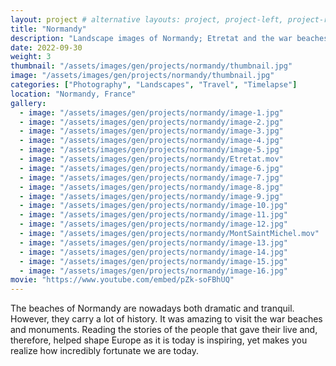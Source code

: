 ```yaml
---
layout: project # alternative layouts: project, project-left, project-right, project-top
title: "Normandy"
description: "Landscape images of Normandy; Etretat and the war beaches and monuments"
date: 2022-09-30
weight: 3
thumbnail: "/assets/images/gen/projects/normandy/thumbnail.jpg"
image: "/assets/images/gen/projects/normandy/thumbnail.jpg"
categories: ["Photography", "Landscapes", "Travel", "Timelapse"]
location: "Normandy, France"
gallery:
  - image: "/assets/images/gen/projects/normandy/image-1.jpg"
  - image: "/assets/images/gen/projects/normandy/image-2.jpg"
  - image: "/assets/images/gen/projects/normandy/image-3.jpg"
  - image: "/assets/images/gen/projects/normandy/image-4.jpg"
  - image: "/assets/images/gen/projects/normandy/image-5.jpg"
  - image: "/assets/images/gen/projects/normandy/Etretat.mov"
  - image: "/assets/images/gen/projects/normandy/image-6.jpg"
  - image: "/assets/images/gen/projects/normandy/image-7.jpg"
  - image: "/assets/images/gen/projects/normandy/image-8.jpg"
  - image: "/assets/images/gen/projects/normandy/image-9.jpg"
  - image: "/assets/images/gen/projects/normandy/image-10.jpg"
  - image: "/assets/images/gen/projects/normandy/image-11.jpg"
  - image: "/assets/images/gen/projects/normandy/image-12.jpg"
  - image: "/assets/images/gen/projects/normandy/MontSaintMichel.mov"
  - image: "/assets/images/gen/projects/normandy/image-13.jpg"
  - image: "/assets/images/gen/projects/normandy/image-14.jpg"
  - image: "/assets/images/gen/projects/normandy/image-15.jpg"
  - image: "/assets/images/gen/projects/normandy/image-16.jpg"
movie: "https://www.youtube.com/embed/pZk-soFBhUQ"
---
```


The beaches of Normandy are nowadays both dramatic and tranquil. However, they carry a lot of history. It was amazing to visit the war beaches and monuments. Reading the stories of the people that gave their live and, therefore, helped shape Europe as it is today is inspiring, yet makes you realize how incredibly fortunate we are today. 
